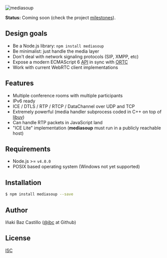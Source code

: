 ![mediasoup][mediasoup_banner]


**Status:** Coming soon (check the project [milestones](https://github.com/ibc/mediasoup/milestones)).


## Design goals

* Be a Node.js library: `npm install mediasoup`
* Be minimalist: just handle the media layer
* Don't deal with network signaling protocols (SIP, XMPP, etc)
* Expose a modern ECMAScript 6 [API](/api/) in sync with [ORTC](http://ortc.org/)
* Work with current WebRTC client implementations


## Features

* Multiple conference rooms with multiple participants
* IPv6 ready
* ICE / DTLS / RTP / RTCP / DataChannel over UDP and TCP
* Extremely powerful (media handler subprocess coded in C++ on top of [libuv](http://libuv.org))
* Can handle RTP packets in JavaScript land
* "ICE Lite" implementation (**mediasoup** must run in a publicly reachable host)


## Requirements

* Node.js >= `v4.0.0`
* POSIX based operating system (Windows not yet supported)


## Installation

```bash
$ npm install mediasoup --save
```


## Author

Iñaki Baz Castillo ([@ibc](https://github.com/ibc/) at Github)


## License

[ISC](./LICENSE)


[mediasoup_banner]: https://raw.githubusercontent.com/ibc/mediasoup-website/master/_art/mediasoup_banner.png
